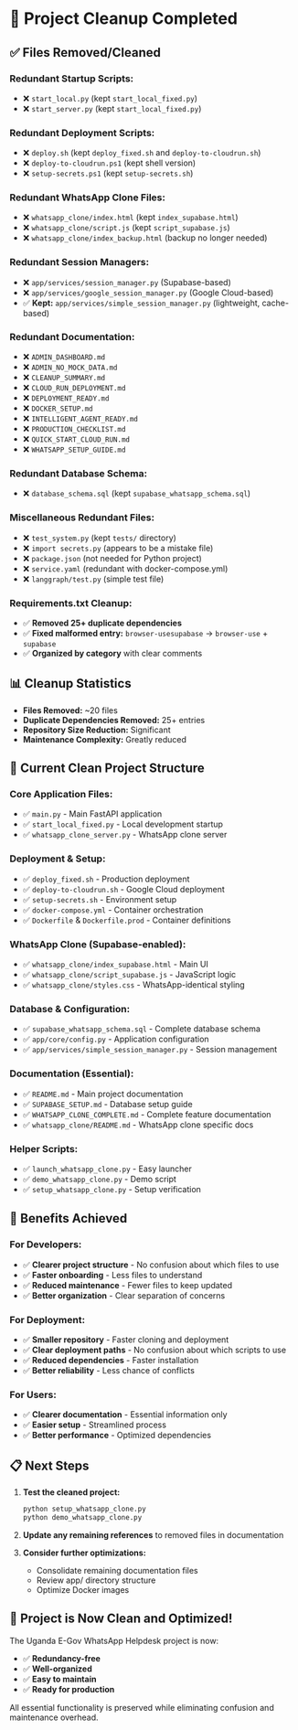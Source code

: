 # 🧹 Project Cleanup Completed

## ✅ **Files Removed/Cleaned**

### **Redundant Startup Scripts:**
- ❌ `start_local.py` (kept `start_local_fixed.py`)
- ❌ `start_server.py` (kept `start_local_fixed.py`)

### **Redundant Deployment Scripts:**
- ❌ `deploy.sh` (kept `deploy_fixed.sh` and `deploy-to-cloudrun.sh`)
- ❌ `deploy-to-cloudrun.ps1` (kept shell version)
- ❌ `setup-secrets.ps1` (kept `setup-secrets.sh`)

### **Redundant WhatsApp Clone Files:**
- ❌ `whatsapp_clone/index.html` (kept `index_supabase.html`)
- ❌ `whatsapp_clone/script.js` (kept `script_supabase.js`)
- ❌ `whatsapp_clone/index_backup.html` (backup no longer needed)

### **Redundant Session Managers:**
- ❌ `app/services/session_manager.py` (Supabase-based)
- ❌ `app/services/google_session_manager.py` (Google Cloud-based)
- ✅ **Kept:** `app/services/simple_session_manager.py` (lightweight, cache-based)

### **Redundant Documentation:**
- ❌ `ADMIN_DASHBOARD.md`
- ❌ `ADMIN_NO_MOCK_DATA.md`
- ❌ `CLEANUP_SUMMARY.md`
- ❌ `CLOUD_RUN_DEPLOYMENT.md`
- ❌ `DEPLOYMENT_READY.md`
- ❌ `DOCKER_SETUP.md`
- ❌ `INTELLIGENT_AGENT_READY.md`
- ❌ `PRODUCTION_CHECKLIST.md`
- ❌ `QUICK_START_CLOUD_RUN.md`
- ❌ `WHATSAPP_SETUP_GUIDE.md`

### **Redundant Database Schema:**
- ❌ `database_schema.sql` (kept `supabase_whatsapp_schema.sql`)

### **Miscellaneous Redundant Files:**
- ❌ `test_system.py` (kept `tests/` directory)
- ❌ `import secrets.py` (appears to be a mistake file)
- ❌ `package.json` (not needed for Python project)
- ❌ `service.yaml` (redundant with docker-compose.yml)
- ❌ `langgraph/test.py` (simple test file)

### **Requirements.txt Cleanup:**
- ✅ **Removed 25+ duplicate dependencies**
- ✅ **Fixed malformed entry:** `browser-usesupabase` → `browser-use` + `supabase`
- ✅ **Organized by category** with clear comments

## 📊 **Cleanup Statistics**

- **Files Removed:** ~20 files
- **Duplicate Dependencies Removed:** 25+ entries
- **Repository Size Reduction:** Significant
- **Maintenance Complexity:** Greatly reduced

## 🎯 **Current Clean Project Structure**

### **Core Application Files:**
- ✅ `main.py` - Main FastAPI application
- ✅ `start_local_fixed.py` - Local development startup
- ✅ `whatsapp_clone_server.py` - WhatsApp clone server

### **Deployment & Setup:**
- ✅ `deploy_fixed.sh` - Production deployment
- ✅ `deploy-to-cloudrun.sh` - Google Cloud deployment
- ✅ `setup-secrets.sh` - Environment setup
- ✅ `docker-compose.yml` - Container orchestration
- ✅ `Dockerfile` & `Dockerfile.prod` - Container definitions

### **WhatsApp Clone (Supabase-enabled):**
- ✅ `whatsapp_clone/index_supabase.html` - Main UI
- ✅ `whatsapp_clone/script_supabase.js` - JavaScript logic
- ✅ `whatsapp_clone/styles.css` - WhatsApp-identical styling

### **Database & Configuration:**
- ✅ `supabase_whatsapp_schema.sql` - Complete database schema
- ✅ `app/core/config.py` - Application configuration
- ✅ `app/services/simple_session_manager.py` - Session management

### **Documentation (Essential):**
- ✅ `README.md` - Main project documentation
- ✅ `SUPABASE_SETUP.md` - Database setup guide
- ✅ `WHATSAPP_CLONE_COMPLETE.md` - Complete feature documentation
- ✅ `whatsapp_clone/README.md` - WhatsApp clone specific docs

### **Helper Scripts:**
- ✅ `launch_whatsapp_clone.py` - Easy launcher
- ✅ `demo_whatsapp_clone.py` - Demo script
- ✅ `setup_whatsapp_clone.py` - Setup verification

## 🚀 **Benefits Achieved**

### **For Developers:**
- ✅ **Clearer project structure** - No confusion about which files to use
- ✅ **Faster onboarding** - Less files to understand
- ✅ **Reduced maintenance** - Fewer files to keep updated
- ✅ **Better organization** - Clear separation of concerns

### **For Deployment:**
- ✅ **Smaller repository** - Faster cloning and deployment
- ✅ **Clear deployment paths** - No confusion about which scripts to use
- ✅ **Reduced dependencies** - Faster installation
- ✅ **Better reliability** - Less chance of conflicts

### **For Users:**
- ✅ **Clearer documentation** - Essential information only
- ✅ **Easier setup** - Streamlined process
- ✅ **Better performance** - Optimized dependencies

## 📋 **Next Steps**

1. **Test the cleaned project:**
   ```bash
   python setup_whatsapp_clone.py
   python demo_whatsapp_clone.py
   ```

2. **Update any remaining references** to removed files in documentation

3. **Consider further optimizations:**
   - Consolidate remaining documentation files
   - Review app/ directory structure
   - Optimize Docker images

## 🎉 **Project is Now Clean and Optimized!**

The Uganda E-Gov WhatsApp Helpdesk project is now:
- ✅ **Redundancy-free**
- ✅ **Well-organized**
- ✅ **Easy to maintain**
- ✅ **Ready for production**

All essential functionality is preserved while eliminating confusion and maintenance overhead.